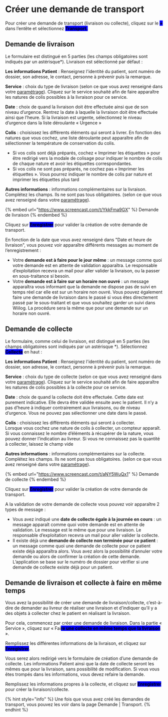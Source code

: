 # Créer une demande de transport

Pour créer une demande de transport (livraison ou collecte), cliquez sur le <mark style="background-color:blue;">**+**</mark> dans l’entête et sélectionnez <mark style="background-color:blue;">**Transport.**</mark>

## Demande de livraison

Le formulaire est distingué en 5 parties (les champs obligatoires sont indiqués par un astérisque\*). Livraison est sélectionné par défaut :

**Les informations Patient** : Renseignez l'identité du patient, sont numéro de dossier, son adresse, le contact, personne à prévenir puis la remarque.

**Service** : choix du type de livraison (selon ce que vous avez renseigné dans votre [paramétrage](../../parametrages/demandes.md#livraisons-types-et-champs-libres)). Cliquez sur le service souhaité afin de faire apparaître les natures de colis possibles à la livraison pour ce service.

**Date** : choix de quand la livraison doit être effectuée ainsi que de son niveau d’urgence. Rentrez la date à laquelle la livraison doit être effectuée ainsi que l’heure. Si la livraison est urgente, sélectionnez le niveau d’urgence dans la liste déroulante « Urgence »

**Colis** : choisissez les différents éléments qui seront à livrer. En fonction des natures que vous cochez, une liste déroulante peut apparaître afin de sélectionner la température de conservation du colis.

* &#x20;Si vos colis sont déjà préparés, cochez « Imprimer les étiquettes » pour être redirigé vers la modale de colisage pour indiquer le nombre de colis de chaque nature et avoir les étiquettes correspondantes.
* Si vos colis ne sont pas préparés, ne cochez pas « Imprimer les étiquettes ». Vous pourrez indiquer le nombre de colis par nature et imprimer les étiquettes plus tard

**Autres informations** : informations complémentaires sur la livraison. Complétez les champs. Ils ne sont pas tous obligatoires. (selon ce que vous avez renseigné dans votre [paramétrage](../../parametrages/demandes.md#livraisons-types-et-champs-libres)).

{% embed url="https://www.screencast.com/t/YkkFma9GX" %}
Demande de livraison
{% endembed %}

Cliquez sur <mark style="background-color:blue;">**Enregistrer**</mark> pour valider la création de votre demande de transport.

En fonction de la date que vous avez renseigné dans "Date et heure de livraison", vous pouvez voir apparaître différents messages au moment de l’enregistrement :&#x20;

* Votre **demande est à faire pour le jour même** : un message comme quoi votre demande est en attente de validation apparaîtra. Le responsable d’exploitation recevra un mail pour aller valider la livraison, ou la passer en sous-traitance si besoin.
* Votre **demande est à faire sur un horaire non ouvré** : un message apparaîtra vous informant que la demande ne dispose pas de suivi en temps réel car elle est sur un horaire non ouvré. Vous pouvez également faire une demande de livraison dans le passé si vous êtes directement passé par le sous-traitant et que vous souhaitez garder un suivi dans Wiilog. La procédure sera la même que pour une demande sur un horaire non ouvré.

## Demande de collecte

Le formulaire, comme celui de livraison, est distingué en 5 parties (les champs obligatoires sont indiqués par un astérisque \*). Sélectionnez <mark style="background-color:blue;">**Collecte**</mark> en haut :

**Les informations Patient** : Renseignez l'identité du patient, sont numéro de dossier, son adresse, le contact, personne à prévenir puis la remarque.

**Service** : choix du type de collecte (selon ce que vous avez renseigné dans votre [paramétrage](../../parametrages/demandes.md#collectes-types-et-champs-libres)). Cliquez sur le service souhaité afin de faire apparaître les natures de colis possibles à la collecte pour ce service.

**Date** : choix de quand la collecte doit être effectuée. Cette date est purement indicative. Elle devra être validée ensuite avec le patient. Il n’y a pas d’heure à indiquer contrairement aux livraisons, ou de niveau d’urgence. Vous ne pouvez pas sélectionner une date dans le passé.

**Colis** : choisissez les différents éléments qui seront à collecter.\
Lorsque vous cochez une nature de colis à collecter, un compteur apparaît. Si vous connaissez le nombre d’éléments à récupérer de la nature, vous pouvez donner l’indication au livreur. Si vous ne connaissez pas la quantité à collecter, laissez le champ vide

**Autres informations** : informations complémentaires sur la collecte. Complétez les champs. Ils ne sont pas tous obligatoires. (selon ce que vous avez renseigné dans votre [paramétrage](../../parametrages/demandes.md#collectes-types-et-champs-libres)).

{% embed url="https://www.screencast.com/t/aNY5WuQx1" %}
Demande de collecte
{% endembed %}

Cliquez sur <mark style="background-color:blue;">**Enregistrer**</mark> pour valider la création de votre demande de transport.

A la validation de votre demande de collecte vous pouvez voir apparaître 2 types de message :

* Vous avez indiqué une **date de collecte égale à la journée en cours** : un message apparaît comme quoi votre demande est en attente de validation. Le message est le même que pour une livraison. Le responsable d’exploitation recevra un mail pour aller valider la collecte.
* Il existe déjà une **demande de collecte non terminée pour ce patient** : un message comme quoi une demande de collecte pour ce patient existe déjà apparaîtra alors. Vous avez alors la possibilité d’annuler votre demande ou alors de confirmer la création de cette demande. L’application se base sur le numéro de dossier pour vérifier si une demande de collecte existe déjà pour un patient.

## Demande de livraison et collecte à faire en même temps

Vous avez la possibilité de créer une demande de livraison/collecte, c’est-à-dire de demander au livreur de réaliser une livraison et d’indiquer qu’il y a des objets à collecter chez le patient en réalisant la livraison.

Pour cela, commencez par créer une demande de livraison. Dans la partie « Service », cliquez sur « Fai<mark style="background-color:blue;">**re une collecte en même temps que la livraison**</mark> ».

Remplissez les différentes informations de la livraison, et cliquez sur <mark style="background-color:blue;">**Enregistrer**</mark>.

Vous serez alors redirigé vers le formulaire de création d’une demande de collecte. Les informations Patient ainsi que la date de collecte seront les mêmes que pour la livraison, sans possibilité de modification. Si vous vous êtes trompés dans les informations, vous devez refaire la demande.

Remplissez les informations propres à la collecte, et cliquez sur <mark style="background-color:blue;">**Enregistrer**</mark> pour créer la livraison/collecte.

{% hint style="info" %}
Une fois que vous avez créé les demandes de transport, vous pouvez les voir dans la page Demande | Transport.
{% endhint %}
